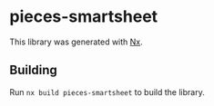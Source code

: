 # pieces-smartsheet

This library was generated with [Nx](https://nx.dev).

## Building

Run `nx build pieces-smartsheet` to build the library.
